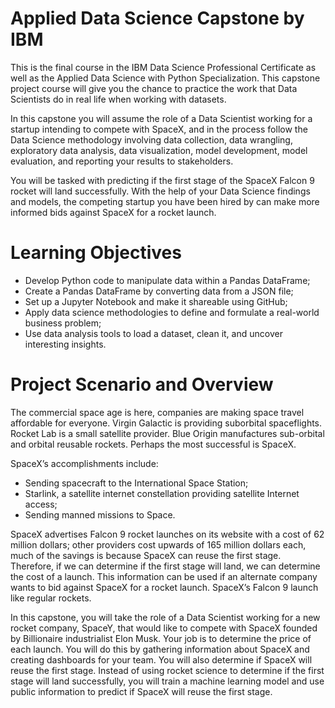 # Applied Data Science Capstone by IBM

<p>This is the final course in the IBM Data Science Professional Certificate as well as the Applied Data Science with Python Specialization. This capstone project course will give you the chance to practice the work that Data Scientists do in real life when working with datasets.</p>

<p>In this capstone you will assume the role of a Data Scientist working for a startup intending to compete with SpaceX, and in the process follow the Data Science methodology involving data collection, data wrangling, exploratory data analysis, data visualization, model development, model evaluation, and reporting your results to stakeholders.</p>

<p>You will be tasked with predicting if the first stage of the SpaceX Falcon 9 rocket will land successfully. With the help of your Data Science findings and models, the competing startup you have been hired by can make more informed bids against SpaceX for a rocket launch.</p>

# Learning Objectives
- Develop Python code to manipulate data within a Pandas DataFrame;
- Create a Pandas DataFrame by converting data from a JSON file;
- Set up a Jupyter Notebook and make it shareable using GitHub;
- Apply data science methodologies to define and formulate a real-world business problem;
- Use data analysis tools to load a dataset, clean it, and uncover interesting insights.

# Project Scenario and Overview
<p>The commercial space age is here, companies are making space travel affordable for everyone. Virgin Galactic is providing suborbital spaceflights. Rocket Lab is a small satellite provider. Blue Origin manufactures sub-orbital and orbital reusable rockets. Perhaps the most successful is SpaceX.</p>

<p>SpaceX’s accomplishments include:</p>

- Sending spacecraft to the International Space Station;
- Starlink, a satellite internet constellation providing satellite Internet access;
- Sending manned missions to Space.

<p>SpaceX advertises Falcon 9 rocket launches on its website with a cost of 62 million dollars; other providers cost upwards of 165 million dollars each, much of the savings is because SpaceX can reuse the first stage. Therefore, if we can determine if the first stage will land, we can determine the cost of a launch. This information can be used if an alternate company wants to bid against SpaceX for a rocket launch. SpaceX’s Falcon 9 launch like regular rockets.</p>

<p>In this capstone, you will take the role of a Data Scientist working for a new rocket company, SpaceY, that would like to compete with SpaceX founded by Billionaire industrialist Elon Musk. Your job is to determine the price of each launch. You will do this by gathering information about SpaceX and creating dashboards for your team. You will also determine if SpaceX will reuse the first stage. Instead of using rocket science to determine if the first stage will land successfully, you will train a machine learning model and use public information to predict if SpaceX will reuse the first stage.</p>
